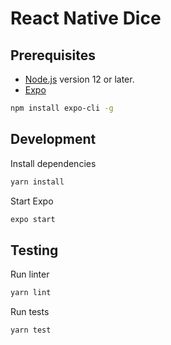 React Native Dice
===

## Prerequisites

* [Node.js](https://nodejs.org/en/) version 12 or later.
* [Expo](https://expo.io/)

```sh
npm install expo-cli -g
```

## Development

Install dependencies

```sh
yarn install
```

Start Expo

```sh
expo start
```

## Testing

Run linter

```sh
yarn lint
```

Run tests

```sh
yarn test
```
